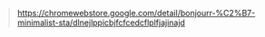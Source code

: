 > https://chromewebstore.google.com/detail/bonjourr-%C2%B7-minimalist-sta/dlnejlppicbjfcfcedcflplfjajinajd